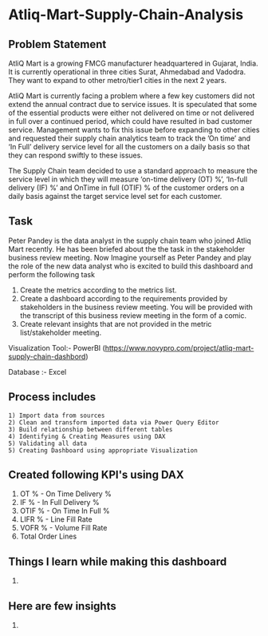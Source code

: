 # Atliq-Mart-Supply-Chain-Analysis

## Problem Statement

AtliQ Mart is a growing FMCG manufacturer headquartered in Gujarat, India. It is currently operational in three cities Surat, Ahmedabad and Vadodra. They want to expand to other metro/tier1 cities in the next 2 years.

AtliQ Mart is currently facing a problem where a few key customers did not extend the annual contract due to service issues. It is speculated that some of the essential products were either not delivered on time or not delivered in full over a continued period, which could have resulted in bad customer service. Management wants to fix this issue before expanding to other cities and requested their supply chain analytics team to track the ’On time’ and ‘In Full’ delivery service level for all the customers on a daily basis so that they can respond swiftly to these issues.

The Supply Chain team decided to use a standard approach to measure the service level in which they will measure ‘on-time delivery (OT) %’, ‘In-full delivery (IF) %’ and OnTime in full (OTIF) % of the customer orders on a daily basis against the target service level set for each customer.

## Task 
Peter Pandey is the data analyst in the supply chain team who joined Atliq Mart recently. He has been briefed about the the task in the stakeholder business review meeting. Now Imagine yourself as Peter Pandey and play the role of the new data analyst who is excited to build this dashboard and perform the following task

1) Create the metrics according to the metrics list.
2) Create a dashboard according to the requirements provided by stakeholders in the business review meeting. You will be provided with the transcript of this business review meeting in the form of a comic.
3) Create relevant insights that are not provided in the metric list/stakeholder meeting.

Visualization Tool:- PowerBI (https://www.novypro.com/project/atliq-mart-supply-chain-dashbord)

Database :- Excel

## Process includes
    1) Import data from sources
    2) Clean and transform imported data via Power Query Editor
    3) Build relationship between different tables
    4) Identifying & Creating Measures using DAX
    5) Validating all data
    5) Creating Dashboard using appropriate Visualization
    
 ## Created following KPI's using DAX 
 1) OT % - On Time Delivery %
 2) IF % - In Full Delivery %
 3) OTIF % - On Time In Full %
 4) LIFR % - Line Fill Rate
 5) VOFR % - Volume Fill Rate
 6) Total Order Lines

## Things I learn while making this dashboard
1) 

## Here are few insights
1) 
